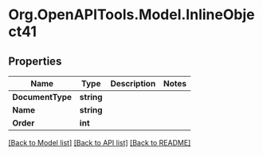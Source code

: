 
# Org.OpenAPITools.Model.InlineObject41

## Properties

Name | Type | Description | Notes
------------ | ------------- | ------------- | -------------
**DocumentType** | **string** |  | 
**Name** | **string** |  | 
**Order** | **int** |  | 

[[Back to Model list]](../README.md#documentation-for-models)
[[Back to API list]](../README.md#documentation-for-api-endpoints)
[[Back to README]](../README.md)

